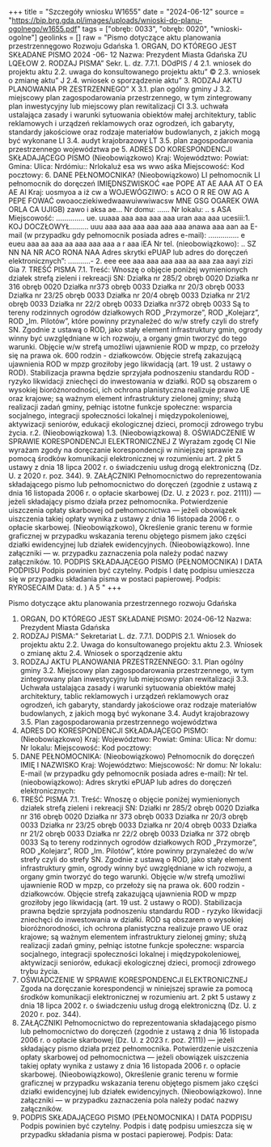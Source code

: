 +++
title = "Szczegóły wniosku W1655"
date = "2024-06-12"
source = "https://bip.brg.gda.pl/images/uploads/wnioski-do-planu-ogolnego/w1655.pdf"
tags = ["obręb: 0033", "obręb: 0020", "wnioski-ogolne"]
geolinks = []
raw = "Pismo dotyczące aktu planowania przestrzennęgowo Rozwoju Gdańska  1. ORGAN, DO KTÓREGO JEST SKŁADANE PISMO  2024 -06- 12  Nazwa: Prezydent Miasta Gdańska ZU LQEŁOW 2. RODZAJ PISMA” Sekr. L. dz. 7.7.1. DOdPIS / 4 2.1. wniosek do projektu aktu 2.2. uwaga do konsultowanego projektu aktu” © 2.3. wniosek o zmianę aktu” J 2.4. wniosek o sporządzenie aktu” 3. RODZAJ AKTU PLANOWANIA PR ZESTRZENNEGO” X 3.1. plan ogólny gminy J 3.2. miejscowy plan zagospodarowania przestrzennego, w tym zintegrowany plan inwestycyjny lub miejscowy plan rewitalizacji CI 3.3. uchwała ustalająca zasady i warunki sytuowania obiektów małej architektury, tablic reklamowych i urządzeń reklamowych oraz ogrodzeń, ich gabaryty, standardy jakościowe oraz rodzaje materiałów budowlanych, z jakich mogą być wykonane LI 3.4. audyt krajobrazowy LT 3.5. plan zagospodarowania przestrzennego województwa pe 5. ADRES DO KORESPONDENCJI SKŁADAJĄCEGO PISMO (Nieobowiązkowo) Kraj: Województwo: Powiat: Gmina: Ulica: Nrdómiu::  Nrlokaluż esa ws wwo aśka Miejscowość: Kod pocztowy: 6. DANE PEŁNOMOCNIKA? (Nieobowiązkowo) LI pełnomocnik LI pełnomocnik do doręczeń IMIĘDNSZWISKOĆ «ae POPE AT AE AAA AT O EA AE AI Kraj: uosmyoa a iż cw a WOJEWÓGZIWO: s ACO O R RE OW AG A PEPE FOWAĆ owoaocziekiwedwaawuiwwiwacsw MNE GSG OGAREK OWA ORLA CA UJIGB) zawo i aksa ae... Nr domu: ...... Nr lokalu: .. s ASA Miejscowość: .............. ue. uuaaa aaa aaa aaa aaa uran aaa aaa ucesiii:1. KOJ DOCZŁOWYŁ......... uuu aaa aaa aaa aaa aaa aaa anawa aaa aan aa E-mail (w przypadku gdy pełnomocnik posiada adres e-mail): ............... e eueu aaa aa aaa aa aaa aaa aaa a r aaa iEA Nr tel. (nieobowiązkowo): .. SZ NN NA NR ACO RONA NAA Adres skrytki ePUAP lub adres do doręczeń elektronicznych”: ...........- 2. eee eee aaa aaa aaa aaa aa aaa zaa aayi zizi Gia 7. TREŚĆ PISMA 7.1. Treść: Wnoszę o objęcie poniżej wymienionych działek strefą zieleni i rekreacji SN: Działka nr 285/2 obręb 0020 Działka nr 316 obręb 0020 Działka nr373 obręb 0033 Działka nr 20/3 obręb 0033 Działka nr 23/25 obręb 0033 Działka nr 20/4 obręb 0033 Działka nr 21/2 obręb 0033 Działka nr 22/2 obręb 0033 Działka nr372 obręb 0033 Są to tereny rodzinnych ogrodów działkowych ROD „Przymorze”, ROD „Kolejarz”, ROD „Im. Pilotów”, które powinny przynależeć do w/w strefy czyli do strefy SN. Zgodnie z ustawą o ROD, jako stały element infrastruktury gmin, ogrody winny być uwzględniane w ich rozwoju, a organy gmin tworzyć do tego warunki.  Objęcie w/w strefą umożliwi ujawnienie ROD w mpzp, co przełoży się na prawa ok. 600 rodzin - działkowców. Objęcie strefą zakazującą ujawnienia ROD w mpzp groziłoby jego likwidacją (art. 19 ust. 2 ustawy o ROD). Stabilizacja prawna będzie sprzyjała podnoszeniu standardu ROD - ryzyko likwidacji zniechęci do inwestowania w działki. ROD są obszarem o wysokiej bioróżnorodności, ich ochrona planistyczna realizuje prawo UE oraz krajowe; są ważnym element infrastruktury zielonej gminy; służą realizacji zadań gminy, pełniąc istotne funkcje społeczne: wsparcia socjalnego, integracji społeczności lokalnej i międzypokoleniowej, aktywizacji seniorów, edukacji ekologicznej dzieci, promocji zdrowego trybu życia. r.2. (Nieobowiązkowa) 1.3. (Nieobowiązkowa)  8. OŚWIADCZENIE W SPRAWIE KORESPONDENCJI ELEKTRONICZNEJ Z Wyrażam zgodę CI Nie wyrażam zgody na doręczanie korespondencji w niniejszej sprawie za pomocą środków komunikacji elektronicznej w rozumieniu  art. 2 pkt 5 ustawy z dnia 18 lipca 2002 r. o świadczeniu usług drogą elektroniczną (Dz. U. z 2020 r. poz. 344). 9. ZAŁĄCZNIKI Pełnomocnictwo do reprezentowania składającego pismo lub pełnomocnictwo do doręczeń (zgodnie z ustawą z dnia 16 listopada 2006 r. o opłacie skarbowej (Dz. U. z 2023 r. poz. 2111)) — jeżeli składający pismo działa przez pełnomocnika.  Potwierdzenie uiszczenia opłaty skarbowej od pełnomocnictwa — jeżeli obowiązek uiszczenia takiej opłaty wynika z ustawy z dnia 16 listopada 2006 r. o opłacie skarbowej. (Nieobowiązkowo), Określenie granic terenu w formie graficznej w przypadku wskazania terenu objętego pismem jako części działki ewidencyjnej lub działek ewidencyjnych.   (Nieobowiązkowo). Inne załączniki — w. przypadku zaznaczenia pola należy podać nazwy załączników. 10. PODPIS SKŁADAJĄCEGO PISMO (PEŁNOMOCNIKA) I DATA PODPISU Podpis powinien być czytelny. Podpis I datę podpisu umieszcza się w przypadku składania pisma w postaci papierowej.  Podpis:  RYROSECAIM Data: d. ) A 5  "
+++

Pismo dotyczące aktu planowania przestrzennego rozwoju Gdańska
1. ORGAN, DO KTÓREGO JEST SKŁADANE PISMO: 
2024-06-12 
Nazwa: Prezydent Miasta Gdańska
2. RODZAJ PISMA:" Sekretariat L. dz. 7.7.1. DODPIS
2.1. Wniosek do projektu aktu
2.2. Uwaga do konsultowanego projektu aktu
2.3. Wniosek o zmianę aktu
2.4. Wniosek o sporządzenie aktu
3. RODZAJ AKTU PLANOWANIA PRZESTRZENNEGO:
3.1. Plan ogólny gminy
3.2. Miejscowy plan zagospodarowania przestrzennego, w tym zintegrowany plan inwestycyjny lub miejscowy plan rewitalizacji
3.3. Uchwała ustalająca zasady i warunki sytuowania obiektów małej architektury, tablic reklamowych i urządzeń reklamowych oraz ogrodzeń, ich gabaryty, standardy jakościowe oraz rodzaje materiałów budowlanych, z jakich mogą być wykonane
3.4. Audyt krajobrazowy
3.5. Plan zagospodarowania przestrzennego województwa
5. ADRES DO KORESPONDENCJI SKŁADAJĄCEGO PISMO:
(Nieobowiązkowo) 
Kraj: Województwo: 
Powiat: Gmina: 
Ulica: Nr domu: Nr lokalu:
Miejscowość: Kod pocztowy:
6. DANE PEŁNOMOCNIKA:
(Nieobowiązkowo) 
Pełnomocnik do doręczeń
IMIĘ I NAZWISKO
Kraj: 
Województwo: 
Miejscowość: 
Nr domu: Nr lokalu:
E-mail (w przypadku gdy pełnomocnik posiada adres e-mail):
Nr tel. (nieobowiązkowo): 
Adres skrytki ePUAP lub adres do doręczeń elektronicznych: 
7. TREŚĆ PISMA
7.1. Treść: Wnoszę o objęcie poniżej wymienionych działek strefą zieleni i rekreacji SN:
Działki nr 285/2 obręb 0020
Działka nr 316 obręb 0020
Działka nr 373 obręb 0033
Działka nr 20/3 obręb 0033
Działka nr 23/25 obręb 0033
Działka nr 20/4 obręb 0033
Działka nr 21/2 obręb 0033
Działka nr 22/2 obręb 0033
Działka nr 372 obręb 0033
Są to tereny rodzinnych ogrodów działkowych ROD „Przymorze”, ROD „Kolejarz”, ROD „Im. Pilotów”, które powinny przynależeć do w/w strefy czyli do strefy SN. Zgodnie z ustawą o ROD, jako stały element infrastruktury gmin, ogrody winny być uwzględniane w ich rozwoju, a organy gmin tworzyć do tego warunki. Objęcie w/w strefą umożliwi ujawnienie ROD w mpzp, co przełoży się na prawa ok. 600 rodzin - działkowców. Objęcie strefą zakazującą ujawnienia ROD w mpzp groziłoby jego likwidacją (art. 19 ust. 2 ustawy o ROD). Stabilizacja prawna będzie sprzyjała podnoszeniu standardu ROD - ryzyko likwidacji zniechęci do inwestowania w działki. ROD są obszarem o wysokiej bioróżnorodności, ich ochrona planistyczna realizuje prawo UE oraz krajowe; są ważnym elementem infrastruktury zielonej gminy; służą realizacji zadań gminy, pełniąc istotne funkcje społeczne: wsparcia socjalnego, integracji społeczności lokalnej i międzypokoleniowej, aktywizacji seniorów, edukacji ekologicznej dzieci, promocji zdrowego trybu życia.
8. OŚWIADCZENIE W SPRAWIE KORESPONDENCJI ELEKTRONICZNEJ
Zgoda na doręczanie korespondencji w niniejszej sprawie za pomocą środków komunikacji elektronicznej w rozumieniu art. 2 pkt 5 ustawy z dnia 18 lipca 2002 r. o świadczeniu usług drogą elektroniczną (Dz. U. z 2020 r. poz. 344).
9. ZAŁĄCZNIKI
Pełnomocnictwo do reprezentowania składającego pismo lub pełnomocnictwo do doręczeń (zgodnie z ustawą z dnia 16 listopada 2006 r. o opłacie skarbowej (Dz. U. z 2023 r. poz. 2111)) — jeżeli składający pismo działa przez pełnomocnika. Potwierdzenie uiszczenia opłaty skarbowej od pełnomocnictwa — jeżeli obowiązek uiszczenia takiej opłaty wynika z ustawy z dnia 16 listopada 2006 r. o opłacie skarbowej. (Nieobowiązkowo), Określenie granic terenu w formie graficznej w przypadku wskazania terenu objętego pismem jako części działki ewidencyjnej lub działek ewidencyjnych. (Nieobowiązkowo). Inne załączniki — w przypadku zaznaczenia pola należy podać nazwy załączników.
10. PODPIS SKŁADAJĄCEGO PISMO (PEŁNOMOCNIKA) I DATA PODPISU
Podpis powinien być czytelny. Podpis i datę podpisu umieszcza się w przypadku składania pisma w postaci papierowej.
Podpis: Data:


